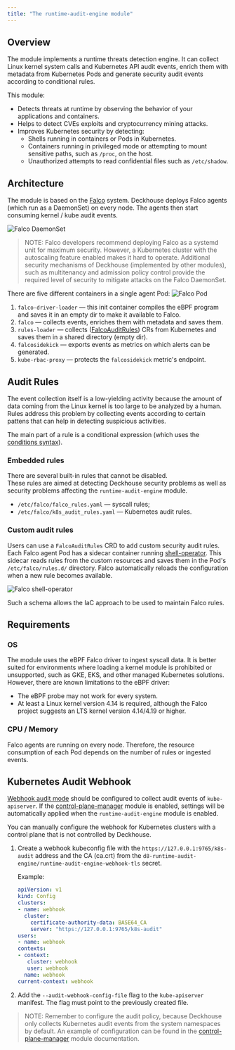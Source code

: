 ```yaml
---
title: "The runtime-audit-engine module"
---
```


## Overview

The module implements a runtime threats detection engine. 
It can collect Linux kernel system calls and Kubernetes API audit events, enrich them with metadata from Kubernetes Pods and generate security audit events according to conditional rules.

This module:
* Detects threats at runtime by observing the behavior of your applications and containers.
* Helps to detect CVEs exploits and cryptocurrency mining attacks. 
* Improves Kubernetes security by detecting:
  * Shells running in containers or Pods in Kubernetes.
  * Containers running in privileged mode or attempting to mount sensitive paths, such as `/proc`, on the host.
  * Unauthorized attempts to read confidential files such as `/etc/shadow`.

## Architecture

The module is based on the [Falco](https://falco.org/) system. 
Deckhouse deploys Falco agents (which run as a DaemonSet) on every node. The agents then start consuming kernel / kube audit events.

![Falco DaemonSet](../../images/650-runtime-audit-engine/falco_daemonset.png)

> NOTE: Falco developers recommend deploying Falco as a systemd unit for maximum security.
> However, a Kubernetes cluster with the autoscaling feature enabled makes it hard to operate. 
> Additional security mechanisms of Deckhouse (implemented by other modules), such as multitenancy and admission policy control provide the required level of security to mitigate attacks on the Falco DaemonSet.

There are five different containers in a single agent Pod:
![Falco Pod](../../images/650-runtime-audit-engine/falco_pod.png)

1. `falco-driver-loader` — this init container compiles the eBPF program and saves it in an empty dir to make it available to Falco.
2. `falco` — collects events, enriches them with metadata and saves them.
3. `rules-loader` — collects ([FalcoAuditRules](cr.html#falcoauditrules)) CRs from Kubernetes and saves them in a shared directory (empty dir).
4. `falcosidekick` — exports events as metrics on which alerts can be generated.
5. `kube-rbac-proxy` — protects the `falcosidekick` metric's endpoint.

## Audit Rules

The event collection itself is a low-yielding activity because the amount of data coming from the Linux kernel is too large to be analyzed by a human.
Rules address this problem by collecting events according to certain pattens that can help in detecting suspicious activities.

The main part of a rule is a conditional expression (which uses the [conditions syntax](https://falco.org/docs/rules/conditions/)).

### Embedded rules

There are several built-in rules that cannot be disabled.  
These rules are aimed at detecting Deckhouse security problems as well as security problems affecting the `runtime-audit-engine` module.

- `/etc/falco/falco_rules.yaml` — syscall rules;
- `/etc/falco/k8s_audit_rules.yaml` — Kubernetes audit rules.


### Custom audit rules

Users can use a `FalcoAuditRules` CRD to add custom security audit rules. 
Each Falco agent Pod has a sidecar container running [shell-operator](https://github.com/flant/shell-operator).
This sidecar reads rules from the custom resources and saves them in the Pod's `/etc/falco/rules.d/` directory.
Falco automatically reloads the configuration when a new rule becomes available.

![Falco shell-operator](../../images/650-runtime-audit-engine/falco_shop.png)

Such a schema allows the IaC approach to be used to maintain Falco rules.

## Requirements

### OS

The module uses the eBPF Falco driver to ingest syscall data. It is better suited for environments where loading a kernel module is prohibited or unsupported, such as GKE, EKS, and other managed Kubernetes solutions.
However, there are known limitations to the eBPF driver:
* The eBPF probe may not work for every system.
* At least a Linux kernel version 4.14 is required, although the Falco project suggests an LTS kernel version 4.14/4.19 or higher.

### CPU / Memory

Falco agents are running on every node. Therefore, the resource consumption of each Pod depends on the number of rules or ingested events.

## Kubernetes Audit Webhook

[Webhook audit mode](https://kubernetes.io/docs/tasks/debug/debug-cluster/audit/#webhook-backend) should be configured to collect audit events of `kube-apiserver`. 
If the [control-plane-manager](../040-control-plane-manager/) module is enabled, settings will be automatically applied when the `runtime-audit-engine` module is enabled.

You can manually configure the webhook for Kubernetes clusters with a control plane that is not controlled by Deckhouse.
1. Create a webhook kubeconfig file with the `https://127.0.0.1:9765/k8s-audit` address and the CA (ca.crt) from the `d8-runtime-audit-engine/runtime-audit-engine-webhook-tls` secret.
    
   Example:
   ```yaml
   apiVersion: v1
   kind: Config
   clusters:
   - name: webhook
     cluster:
       certificate-authority-data: BASE64_CA
       server: "https://127.0.0.1:9765/k8s-audit"
   users:
   - name: webhook
   contexts:
   - context:
      cluster: webhook
      user: webhook
     name: webhook
   current-context: webhook
   ```
2. Add the `--audit-webhook-config-file` flag to the `kube-apiserver` manifest. The flag must point to the previously created file.

> NOTE: Remember to configure the audit policy, because Deckhouse only collects Kubernetes audit events from the system namespaces by default.
> An example of configuration can be found in the [control-plane-manager](../040-control-plane-manager/) module documentation.
